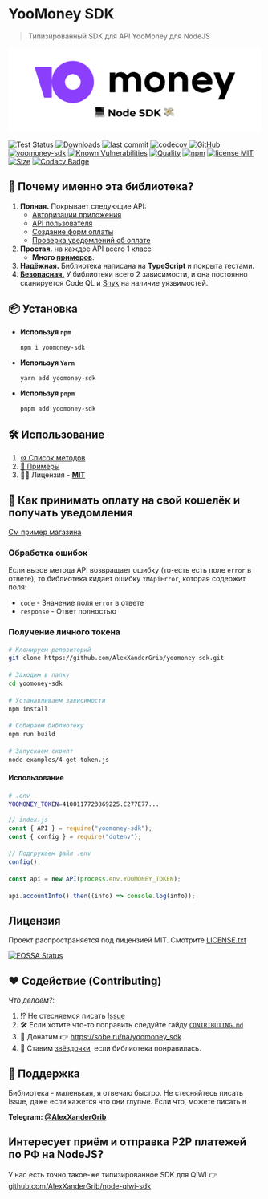 # YooMoney SDK

> Типизированный SDK для API YooMoney для NodeJS

<center>
  <img src="docs/assets/logo.svg" alt="YooMoney SDK" />
</center>

[![Test Status](https://github.com/AlexXanderGrib/yoomoney-sdk/actions/workflows/test.yml/badge.svg)](https://github.com/AlexXanderGrib/yoomoney-sdk)
[![Downloads](https://img.shields.io/npm/dt/yoomoney-sdk.svg)](https://npmjs.com/package/yoomoney-sdk)
[![last commit](https://img.shields.io/github/last-commit/AlexXanderGrib/yoomoney-sdk.svg)](https://github.com/AlexXanderGrib/yoomoney-sdk)
[![codecov](https://img.shields.io/codecov/c/github/AlexXanderGrib/yoomoney-sdk/main.svg)](https://codecov.io/gh/AlexXanderGrib/yoomoney-sdk)
[![GitHub](https://img.shields.io/github/stars/AlexXanderGrib/yoomoney-sdk.svg)](https://github.com/AlexXanderGrib/yoomoney-sdk)
[![yoomoney-sdk](https://snyk.io/advisor/npm-package/yoomoney-sdk/badge.svg)](https://snyk.io/advisor/npm-package/yoomoney-sdk)
[![Known Vulnerabilities](https://snyk.io/test/npm/yoomoney-sdk/badge.svg)](https://snyk.io/test/npm/yoomoney-sdk)
[![Quality](https://img.shields.io/npms-io/quality-score/yoomoney-sdk.svg?label=quality%20%28npms.io%29&)](https://npms.io/search?q=yoomoney-sdk)
[![npm](https://img.shields.io/npm/v/yoomoney-sdk.svg)](https://npmjs.com/package/yoomoney-sdk)
[![license MIT](https://img.shields.io/npm/l/yoomoney-sdk.svg)](https://github.com/AlexXanderGrib/yoomoney-sdk/blob/main/LICENSE.txt)
[![Size](https://img.shields.io/bundlephobia/minzip/yoomoney-sdk)](https://bundlephobia.com/package/yoomoney-sdk)
[![Codacy Badge](https://app.codacy.com/project/badge/Grade/d8a97f34bcf24d809f31c2603df416a6)](https://www.codacy.com/gh/AlexXanderGrib/yoomoney-sdk/dashboard?utm_source=github.com&utm_medium=referral&utm_content=AlexXanderGrib/yoomoney-sdk&utm_campaign=Badge_Grade)

## 🍬 Почему именно эта библиотека?

1. **Полная.** Покрывает следующие API:
   - [Авторизации приложения](https://yoomoney.ru/docs/wallet/using-api/authorization/basics)
   - [API пользователя](https://yoomoney.ru/docs/wallet)
   - [Создание форм оплаты](https://yoomoney.ru/docs/payment-buttons/using-api/forms)
   - [Проверка уведомлений об оплате](https://yoomoney.ru/docs/payment-buttons/using-api/notifications)
2. **Простая.** на каждое API всего 1 класс
   - **Много [примеров](./examples/README.md)**.
3. **Надёжная.** Библиотека написана на **TypeScript** и покрыта тестами.
4. [**Безопасная.**](./SECURITY.md) У библиотеки всего 2 зависимости, и она постоянно сканируется Code QL и [Snyk](https://snyk.io/advisor/npm-package/yoomoney-sdk) на наличие уязвимостей.

## 📦 Установка

- **Используя `npm`**
  ```shell
  npm i yoomoney-sdk
  ```
- **Используя `Yarn`**
  ```shell
  yarn add yoomoney-sdk
  ```
- **Используя `pnpm`**
  ```shell
  pnpm add yoomoney-sdk
  ```

## 🛠️ Использование

1. [⚙️ Список методов](./docs/api/modules.md)
2. [🦄 Примеры](./examples/README.md)
3. 🧑‍⚖️ Лицензия - [**MIT**](./LICENSE.txt)

## 💸 Как принимать оплату на свой кошелёк и получать уведомления

[См пример магазина](./examples/3-gachi-shop.js)

### Обработка ошибок

Если вызов метода API возвращает ошибку (то-есть есть поле `error` в ответе), то библиотека кидает ошибку `YMApiError`, которая содержит поля:

- `code` - Значение поля `error` в ответе
- `response` - Ответ полностью

### Получение личного токена

```bash
# Клонируем репозиторий
git clone https://github.com/AlexXanderGrib/yoomoney-sdk.git

# Заходим в папку
cd yoomoney-sdk

# Устанавливаем зависимости
npm install

# Собираем библиотеку
npm run build

# Запускаем скрипт
node examples/4-get-token.js
```

#### Использование

```bash
# .env
YOOMONEY_TOKEN=4100117723869225.C277E77...
```

```javascript
// index.js
const { API } = require("yoomoney-sdk");
const { config } = require("dotenv");

// Подгружаем файл .env
config();

const api = new API(process.env.YOOMONEY_TOKEN);

api.accountInfo().then((info) => console.log(info));
```

## Лицензия

Проект распространяется под лицензией MIT. Смотрите [LICENSE.txt](./LICENSE.txt)

[![FOSSA Status](https://app.fossa.com/api/projects/git%2Bgithub.com%2FAlexXanderGrib%2Fyoomoney-sdk.svg?type=large)](https://app.fossa.com/projects/git%2Bgithub.com%2FAlexXanderGrib%2Fyoomoney-sdk?ref=badge_large)

## ❤️ Содействие (Contributing)

_Что делаем?_:

1. ⁉️ Не стесняемся писать [Issue](https://github.com/AlexXanderGrib/yoomoney-sdk/issues/new)
2. 🛠️ Если хотите что-то поправить следуйте гайду [`CONTRIBUTING.md`](./CONTRIBUTING.md)
3. 💸 Донатим 👉 https://sobe.ru/na/yoomoney_sdk
4. 🌟 Ставим [звёздочки](https://github.com/AlexXanderGrib/yoomoney-sdk/stargazers), если библиотека понравилась.

## 🙋 Поддержка

Библиотека - маленькая, я отвечаю быстро. Не стесняйтесь писать Issue, даже если кажется что они глупые. Если что, можете писать в

**Telegram: [@AlexXanderGrib](https://t.me/AlexXanderGrib)**

## Интересует приём и отправка P2P платежей по РФ на NodeJS?

У нас есть точно такое-же типизированное SDK для QIWI 👉 [github.com/AlexXanderGrib/node-qiwi-sdk](https://github.com/AlexXanderGrib/node-qiwi-sdk)
